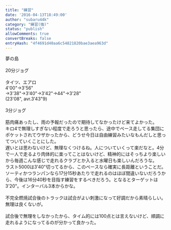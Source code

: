 ```yaml
---
title: "練習"
date: '2016-04-13T18:49:00'
author: "subaru44k"
category: "練習(強)"
status: "publish"
allowComments: true
convertBreaks: false
entryHash: "4f4691d40aa6c54821820bae3aea963d"
---
```

夢の島<br>
<br>
20分ジョグ<br>
<br>
タイツ、エアロ<br>
4'00"→3'56"<br>
→3'38"→3'40"→3'42"→44"→3'28"<br>
(23'08", avr.3'43"9)<br>
<br>
3分ジョグ<br>
<br>
筋肉痛あったし、雨の予報だったので期待してなかったけど来てよかった。<br>
キロ4で無理しすぎない程度で走ろうと思ったら、途中でペース走してる集団にポケットされてウザかったから、どうせ今日は自由練習みたいなもんだしと思ってついていくことにした。<br>
遅いとは思わないけど、無理なくつけるね。人についていくって楽だなと。4分で一人で走るより肉体的に楽ってことはないけど、精神的にはそっちより楽しいから毎週こんな感じで走れるクラブとか入ると水曜日も楽しいんだろうな。<br>
ラスト5000は3'40"切ってるから、このペースなら確実に長距離ということだ。ソーティかつランパンなら17分15秒あたりで走れるのはほぼ間違いないだろうから、今後は16分40秒を目指す練習をするべきだろう。となるとターゲットは3'20"。インターバル3本からかな。<br>
<br>
不完全燃焼試合後のトラックは試合がよい刺激になって好調だから素晴らしい。無理は良くないが。<br>
<br>
試合後で無理をしなかったから、タイム的には100点とは言えないけど、順調に走れるようになってるのが分かって良かった。
